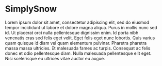 # SimplySnow

Lorem ipsum dolor sit amet, consectetur adipiscing elit, sed do eiusmod tempor incididunt ut labore et dolore magna aliqua. Purus in mollis nunc sed id. Ut placerat orci nulla pellentesque dignissim enim. Id porta nibh venenatis cras sed felis eget velit. Eget felis eget nunc lobortis. Quis varius quam quisque id diam vel quam elementum pulvinar. Pharetra pharetra massa massa ultricies. Et malesuada fames ac turpis. Consequat ac felis donec et odio pellentesque diam. Nulla malesuada pellentesque elit eget. Nisi scelerisque eu ultrices vitae auctor eu augue.
